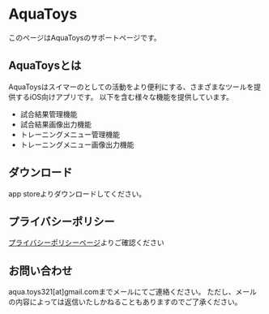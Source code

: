 # AquaToys
このページはAquaToysのサポートページです。

## AquaToysとは
AquaToysはスイマーのとしての活動をより便利にする、さまざまなツールを提供するiOS向けアプリです。
以下を含む様々な機能を提供しています。
- 試合結果管理機能
- 試合結果画像出力機能
- トレーニングメニュー管理機能
- トレーニングメニュー画像出力機能

## ダウンロード
app storeよりダウンロードしてください。

## プライバシーポリシー
[プライバシーポリシーページ](./privacyPolisy/)よりご確認ください

## お問い合わせ
aqua.toys321[at]gmail.comまでメールにてご連絡ください。
ただし、メールの内容によっては返信いたしかねることもありますのでご了承ください。

